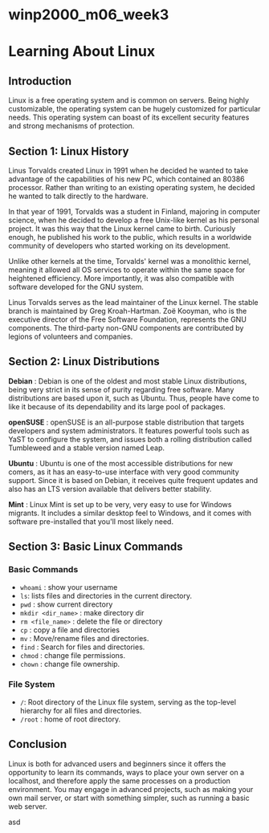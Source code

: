 # winp2000_m06_week3
# Learning About Linux

## Introduction
Linux is a free operating system and is common on servers. Being highly customizable, the operating system can be hugely customized for particular needs. This operating system can boast of its excellent security features and strong mechanisms of protection.

## Section 1: Linux History
Linus Torvalds created Linux in 1991 when he decided he wanted to take advantage of the capabilities of his new PC, which contained an 80386 processor. Rather than writing to an existing operating system, he decided he wanted to talk directly to the hardware.

In that year of 1991, Torvalds was a student in Finland, majoring in computer science, when he decided to develop a free Unix-like kernel as his personal project. It was this way that the Linux kernel came to birth. Curiously enough, he published his work to the public, which results in a worldwide community of developers who started working on its development.

Unlike other kernels at the time, Torvalds' kernel was a monolithic kernel, meaning it allowed all OS services to operate within the same space for heightened efficiency. More importantly, it was also compatible with software developed for the GNU system.

Linus Torvalds serves as the lead maintainer of the Linux kernel. The stable branch is maintained by Greg Kroah-Hartman. Zoë Kooyman, who is the executive director of the Free Software Foundation, represents the GNU components. The third-party non-GNU components are contributed by legions of volunteers and companies.

## Section 2: Linux Distributions

**Debian** : Debian is one of the oldest and most stable Linux distributions, being very strict in its sense of purity regarding free software. Many distributions are based upon it, such as Ubuntu. Thus, people have come to like it because of its dependability and its large pool of packages.

**openSUSE** : openSUSE is an all-purpose stable distribution that targets developers and system administrators. It features powerful tools such as YaST to configure the system, and issues both a rolling distribution called Tumbleweed and a stable version named Leap.

**Ubuntu** : Ubuntu is one of the most accessible distributions for new comers, as it has an easy-to-use interface with very good community support. Since it is based on Debian, it receives quite frequent updates and also has an LTS version available that delivers better stability.

**Mint** : Linux Mint is set up to be very, very easy to use for Windows migrants. It includes a similar desktop feel to Windows, and it comes with software pre-installed that you'll most likely need.

## Section 3: Basic Linux Commands
### Basic Commands
- `whoami` : show your username
- `ls`: lists files and directories in the current directory.
- `pwd` : show current directory
- `mkdir <dir_name>` : make directory dir
- `rm <file_name>` : delete the file or directory
- `cp` : copy a file and directories
- `mv` : Move/rename files and directories.
- `find` : Search for files and directories.
- `chmod` : change file permissions.
- `chown` : change file ownership.

### File System
- `/`: Root directory of the Linux file system, serving as the top-level hierarchy for all files and directories.
- `/root` : home of root directory.

## Conclusion
Linux is both for advanced users and beginners since it offers the opportunity to learn its commands, ways to place your own server on a localhost, and therefore apply the same processes on a production environment. You may engage in advanced projects, such as making your own mail server, or start with something simpler, such as running a basic web server.

asd
